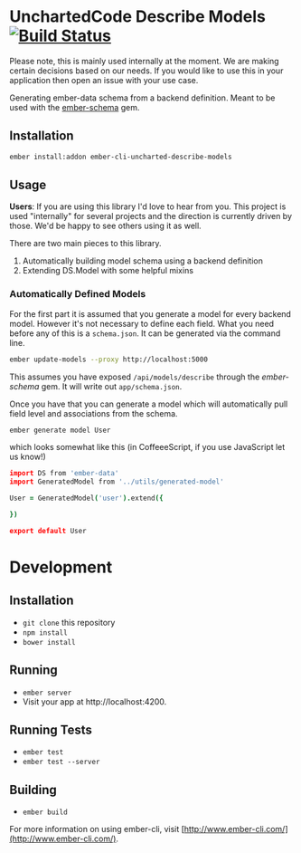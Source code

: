# UnchartedCode Describe Models [![Build Status][travis-badge]][travis-badge-url]

Please note, this is mainly used internally at the moment. We are making certain decisions based on our needs.
If you would like to use this in your application then open an issue with your use case.

Generating ember-data schema from a backend definition. Meant to be used with the [ember-schema](https://rubygems.org/gems/ember-schema) gem.

## Installation

```bash
ember install:addon ember-cli-uncharted-describe-models
```

## Usage

**Users**: If you are using this library I'd love to hear from you. This project is used "internally" for several projects and the direction is currently driven by those. We'd be happy to see others using it as well.

There are two main pieces to this library.

  1. Automatically building model schema using a backend definition
  2. Extending DS.Model with some helpful mixins


### Automatically Defined Models

For the first part it is assumed that you generate a model for every backend model. However it's not necessary to define each field. What you need before any of this is a `schema.json`. It can be generated via the command line.

```bash
ember update-models --proxy http://localhost:5000
```

This assumes you have exposed `/api/models/describe` through the _ember-schema_ gem. It will write out `app/schema.json`.

Once you have that you can generate a model which will automatically pull field level and associations from the schema.

```bash
ember generate model User
```

which looks somewhat like this (in CoffeeeScript, if you use JavaScript let us know!)

```coffeescript
import DS from 'ember-data'
import GeneratedModel from '../utils/generated-model'

User = GeneratedModel('user').extend({

})

export default User
```

# Development

## Installation

* `git clone` this repository
* `npm install`
* `bower install`

## Running

* `ember server`
* Visit your app at http://localhost:4200.

## Running Tests

* `ember test`
* `ember test --server`

## Building

* `ember build`

For more information on using ember-cli, visit [http://www.ember-cli.com/](http://www.ember-cli.com/).

[travis-badge]: https://travis-ci.org/unchartedcode/describe-models.svg?branch=master
[travis-badge-url]: https://travis-ci.org/unchartedcode/describe-models
